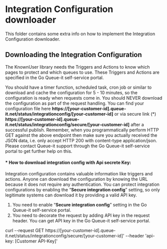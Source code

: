 ﻿# Integration Configuration downloader
This folder contains some extra info on how to implement the Integration Configuration downloader.

## Downloading the Integration Configuration
The KnownUser library needs the Triggers and Actions to know which pages to protect and which queues to use. 
These Triggers and Actions are specified in the Go Queue-it self-service portal.

You should have a timer function, scheduled task, cron job or similar to download and cache the configuration for 5 - 10 minutes, so the configuration is ready when requests come in. You should NEVER download the configuration as part of the request handling.
You can find your configuration file here **https://[your-customer-id].queue-it.net/status/integrationconfig/[your-customer-id]** or via secure link (*) **https://[your-customer-id].queue-it.net/status/integrationconfig/secure/[your-customer-id]** after a successful publish. Remember, when you programmatically perform HTTP GET against the above endpoint then make sure you actually received the JSON data, i.e. only accept HTTP 200 with content-type application/json. 
Please contact Queue-it support through the Go Queue-it self-service portal to get further help on this.

#### * How to download integration config with Api secrete Key:
Integration configuration contains valuable information like triggers and actions. Anyone can download the configuration by knowing the URL because it does not require any authentication. You can protect integration configurations by enabling the “**Secure integration config**” setting, so only legitimate systems can download it by providing a valid API key.

1. You need to enable “**Secure integration config**” setting in the Go Queue-it self-service portal.
2. You need to decorate the request by adding API key in the request header. You can get API key in the Go Queue-it self-service portal.

curl --request GET https://[your-customer-id].queue-it.net/status/integrationconfig/secure/[your-customer-id]' --header 'api-key: [Customer API-Key]'
